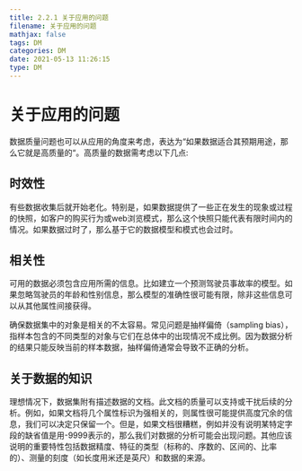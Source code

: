 ```yaml
---
title: 2.2.1 关于应用的问题
filename: 关于应用的问题
mathjax: false
tags: DM
categories: DM
date: 2021-05-13 11:26:15
type: DM
---
```

# 关于应用的问题

数据质量问题也可以从应用的角度来考虑，表达为“如果数据适合其预期用途，那么它就是高质量的“。高质量的数据需考虑以下几点:

## 时效性

有些数据收集后就开始老化。特别是，如果数据提供了一些正在发生的现象或过程的快照，如客户的购买行为或web浏览模式，那么这个快照只能代表有限时间内的情况。如果数据过时了，那么基于它的数据模型和模式也会过时。

<!--more -->

## 相关性

可用的数据必须包含应用所需的信息。比如建立一个预测驾驶员事故率的模型。如果忽略驾驶员的年龄和性别信息，那么模型的准确性很可能有限，除非这些信息可以从其他属性间接获得。

确保数据集中的对象是相关的不太容易。常见问题是抽样偏倚（sampling bias），指样本包含的不同类型的对象与它们在总体中的出现情况不成比例。因为数据分析的结果只能反映当前的样本数据，抽样偏倚通常会导致不正确的分析。

## 关于数据的知识

理想情况下，数据集附有描述数据的文档。此文档的质量可以支持或干扰后续的分析。例如，如果文档将几个属性标识为强相关的，则属性很可能提供高度冗余的信息，我们可以决定只保留一个。但是，如果文档很糟糕，例如并没有说明某特定字段的缺省值是用-9999表示的，那么我们对数据的分析可能会出现问题。其他应该说明的重要特性包括数据精度、特征的类型（标称的、序数的、区间的、比率的）、测量的刻度（如长度用米还是英尺）和数据的来源。

